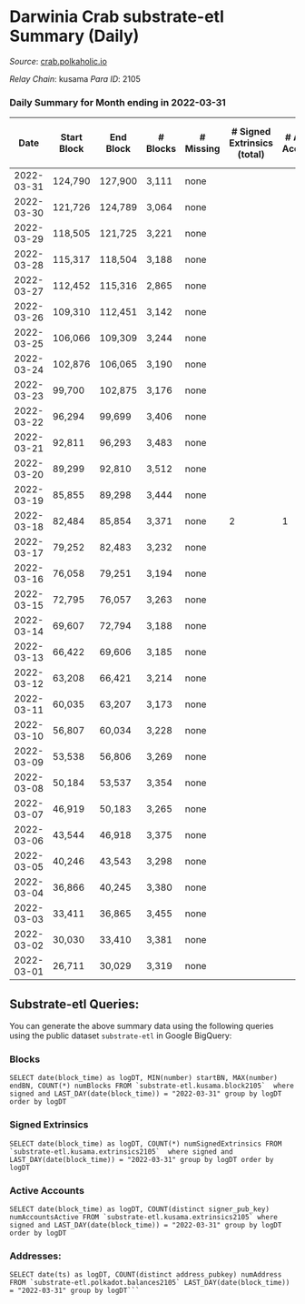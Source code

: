 # Darwinia Crab substrate-etl Summary (Daily)

_Source_: [crab.polkaholic.io](https://crab.polkaholic.io)

*Relay Chain*: kusama
*Para ID*: 2105



### Daily Summary for Month ending in 2022-03-31


| Date | Start Block | End Block | # Blocks | # Missing | # Signed Extrinsics (total) | # Active Accounts | # Addresses with Balances | # Events | # Transfers | # XCM Transfers In | # XCM Transfers Out |
| ---- | ----------- | --------- | -------- | --------- | --------------------------- | ----------------- | ------------------------- | -------- | ----------- | ------------------ | ------------------- |
| 2022-03-31 | 124,790 | 127,900 | 3,111 | none |  |  | 8 | 6,224 |   |   |   |
| 2022-03-30 | 121,726 | 124,789 | 3,064 | none |  |  | 8 | 6,130 |   |   |   |
| 2022-03-29 | 118,505 | 121,725 | 3,221 | none |  |  | 8 | 6,444 |   |   |   |
| 2022-03-28 | 115,317 | 118,504 | 3,188 | none |  |  | 8 | 6,377 |   |   |   |
| 2022-03-27 | 112,452 | 115,316 | 2,865 | none |  |  | 8 | 5,732 |   |   |   |
| 2022-03-26 | 109,310 | 112,451 | 3,142 | none |  |  | 8 | 6,286 |   |   |   |
| 2022-03-25 | 106,066 | 109,309 | 3,244 | none |  |  | 8 | 6,490 |   |   |   |
| 2022-03-24 | 102,876 | 106,065 | 3,190 | none |  |  | 8 | 6,381 |   |   |   |
| 2022-03-23 | 99,700 | 102,875 | 3,176 | none |  |  | 8 | 6,354 |   |   |   |
| 2022-03-22 | 96,294 | 99,699 | 3,406 | none |  |  | 8 | 6,814 |   |   |   |
| 2022-03-21 | 92,811 | 96,293 | 3,483 | none |  |  | 8 | 6,968 |   |   |   |
| 2022-03-20 | 89,299 | 92,810 | 3,512 | none |  |  | 8 | 7,026 |   |   |   |
| 2022-03-19 | 85,855 | 89,298 | 3,444 | none |  |  | 8 | 6,890 |   |   |   |
| 2022-03-18 | 82,484 | 85,854 | 3,371 | none | 2 | 1 | 8 | 6,757 |   |   |   |
| 2022-03-17 | 79,252 | 82,483 | 3,232 | none |  |  | 8 | 6,465 |   |   |   |
| 2022-03-16 | 76,058 | 79,251 | 3,194 | none |  |  | 8 | 6,390 |   |   |   |
| 2022-03-15 | 72,795 | 76,057 | 3,263 | none |  |  | 8 | 6,528 |   |   |   |
| 2022-03-14 | 69,607 | 72,794 | 3,188 | none |  |  | 8 | 6,378 |   |   |   |
| 2022-03-13 | 66,422 | 69,606 | 3,185 | none |  |  | 8 | 6,372 |   |   |   |
| 2022-03-12 | 63,208 | 66,421 | 3,214 | none |  |  | 8 | 6,429 |   |   |   |
| 2022-03-11 | 60,035 | 63,207 | 3,173 | none |  |  | 8 | 6,348 |   |   |   |
| 2022-03-10 | 56,807 | 60,034 | 3,228 | none |  |  | 8 | 6,458 |   |   |   |
| 2022-03-09 | 53,538 | 56,806 | 3,269 | none |  |  | 8 | 6,540 |   |   |   |
| 2022-03-08 | 50,184 | 53,537 | 3,354 | none |  |  | 8 | 6,710 |   |   |   |
| 2022-03-07 | 46,919 | 50,183 | 3,265 | none |  |  | 8 | 6,531 |   |   |   |
| 2022-03-06 | 43,544 | 46,918 | 3,375 | none |  |  | 8 | 6,752 |   |   |   |
| 2022-03-05 | 40,246 | 43,543 | 3,298 | none |  |  | 8 | 6,598 |   |   |   |
| 2022-03-04 | 36,866 | 40,245 | 3,380 | none |  |  | 8 | 6,762 |   |   |   |
| 2022-03-03 | 33,411 | 36,865 | 3,455 | none |  |  | 8 | 6,912 |   |   |   |
| 2022-03-02 | 30,030 | 33,410 | 3,381 | none |  |  | 8 | 6,764 |   |   |   |
| 2022-03-01 | 26,711 | 30,029 | 3,319 | none |  |  | 8 | 6,640 |   |   |   |

## Substrate-etl Queries:
You can generate the above summary data using the following queries using the public dataset `substrate-etl` in Google BigQuery:


### Blocks
```
SELECT date(block_time) as logDT, MIN(number) startBN, MAX(number) endBN, COUNT(*) numBlocks FROM `substrate-etl.kusama.block2105`  where signed and LAST_DAY(date(block_time)) = "2022-03-31" group by logDT order by logDT
```


### Signed Extrinsics
```
SELECT date(block_time) as logDT, COUNT(*) numSignedExtrinsics FROM `substrate-etl.kusama.extrinsics2105`  where signed and LAST_DAY(date(block_time)) = "2022-03-31" group by logDT order by logDT
```


### Active Accounts
```
SELECT date(block_time) as logDT, COUNT(distinct signer_pub_key) numAccountsActive FROM `substrate-etl.kusama.extrinsics2105` where signed and LAST_DAY(date(block_time)) = "2022-03-31" group by logDT order by logDT
```


### Addresses:
```
SELECT date(ts) as logDT, COUNT(distinct address_pubkey) numAddress FROM `substrate-etl.polkadot.balances2105` LAST_DAY(date(block_time)) = "2022-03-31" group by logDT```

